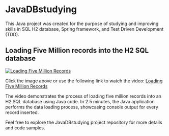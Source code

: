 # JavaDBstudying

This Java project was created for the purpose of studying and improving skills in SQL H2 database, Spring framework, and Test Driven Development (TDD).

## Loading Five Million records into the H2 SQL database

[![Loading Five Million Records](http://img.youtube.com/vi/EeILe-ORPM4/0.jpg)](https://www.youtube.com/watch?v=EeILe-ORPM4)

Click the image above or use the following link to watch the video: [Loading Five Million Records](https://www.youtube.com/watch?v=EeILe-ORPM4)

The video demonstrates the process of loading five million records into an H2 SQL database using Java code. In 2.5 minutes, the Java application performs the data loading process, showcasing console output for every record inserted.

Feel free to explore the JavaDBstudying project repository for more details and code samples.
